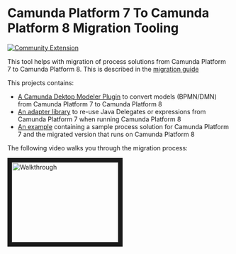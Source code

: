 # Camunda Platform 7 To Camunda Platform 8 Migration Tooling

[![Community Extension](https://img.shields.io/badge/Community%20Extension-An%20open%20source%20community%20maintained%20project-FF4700)](https://github.com/camunda-community-hub/community)

This tool helps with migration of process solutions from Camunda Platform 7 to Camunda Platform 8. This is described in the [migration guide](https://docs.camunda.io/docs/guides/migrating-from-Camunda-Platform/)

This projects contains:

* [A Camunda Dektop Modeler Plugin](modeler-plugin-7-to-8-converter/) to convert models (BPMN/DMN) from Camunda Platform 7 to Camunda Platform 8
* [An adapter library](camunda-7-adapter/) to re-use Java Delegates or expressions from Camunda Platform 7 when running Camunda Platform 8
* [An example](example/) containing a sample process solution for Camunda Platform 7 and the migrated version that runs on Camunda Platform 8

The following video walks you through the migration process:

<a href="http://www.youtube.com/watch?feature=player_embedded&v=yS0wAO0KgBc" target="_blank"><img src="http://img.youtube.com/vi/yS0wAO0KgBc/0.jpg" alt="Walkthrough" width="240" height="180" border="10" /></a>
